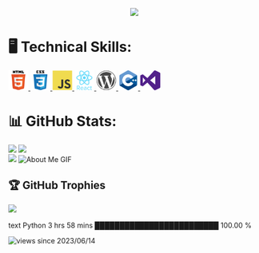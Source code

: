 <!--
**Hussainarbab/Hussainarbab** is a ✨ _special_ ✨ repository because its README.md (this file) appears on your GitHub profile.

Here are some ideas to get you started:

- 🔭 I’m currently working on ...
- 🌱 I’m currently learning ...
- 👯 I’m looking to collaborate on ...
- 🤔 I’m looking for help with ...
- 💬 Ask me about ...
- 📫 How to reach me: ...
- 😄 Pronouns: ...
- ⚡ Fun fact: ...
-->
<p align="center">
  <img src="https://readme-typing-svg.herokuapp.com?color=E22FE4&width=380&height=28&lines=Hi👋+I'm+Hussain+Abbas+Arbab..;Frontend+Developer;Techever+Student;Learning+In+Public..;Empowering+Others;Nice+To+Meet+You+....&center=true">
</p>

    

    
# 🖥️ Technical Skills: 
<p align="left">
  <a href="https://www.w3schools.com/html/" target="_blank" rel="noreferrer">
    <img src="https://raw.githubusercontent.com/devicons/devicon/master/icons/html5/html5-original-wordmark.svg" alt="html5" width="40" height="40"/>
  </a>
  <a href="https://www.w3schools.com/css/" target="_blank" rel="noreferrer">
    <img src="https://raw.githubusercontent.com/devicons/devicon/master/icons/css3/css3-original-wordmark.svg" alt="css3" width="40" height="40"/>
  </a>
 
 
  <a href="https://developer.mozilla.org/en-US/docs/Web/JavaScript" target="_blank" rel="noreferrer">
    <img src="https://raw.githubusercontent.com/devicons/devicon/master/icons/javascript/javascript-original.svg" alt="javascript" width="40" height="40"/>
  </a>

  <a href="https://reactjs.org/" target="_blank" rel="noreferrer">
    <img src="https://raw.githubusercontent.com/devicons/devicon/master/icons/react/react-original-wordmark.svg" alt="react" width="40" height="40"/>
  </a>

 
  <a href="https://wordpress.com/" target="_blank" rel="noreferrer">
    <img src="https://raw.githubusercontent.com/devicons/devicon/master/icons/wordpress/wordpress-plain.svg" alt="wordpress" width="40" height="40"/>
  </a>
   <a href="https://www.w3schools.com/cpp/" target="_blank" rel="noreferrer">
    <img src="https://raw.githubusercontent.com/devicons/devicon/master/icons/cplusplus/cplusplus-original.svg" alt="cplusplus" width="40" height="40"/>
  </a>
 
  <a href="https://code.visualstudio.com/" target="_blank" rel="noreferrer">
    <img src="https://raw.githubusercontent.com/devicons/devicon/master/icons/visualstudio/visualstudio-plain.svg" alt="vscode" width="40" height="40"/>
  </a>
 
  
 
 
    
</p>

# 📊 GitHub Stats:
![](https://github-readme-stats.vercel.app/api/top-langs/?username=Hussainarbab&theme=radical&border=false&include_all_commits=true&count_private=true&layout=compact)
![](https://github-readme-stats.vercel.app/api?username=Hussainarbab&theme=radical&_border=false&include_all_commits=true&count_private=true)<br/>
![](https://github-readme-streak-stats.herokuapp.com/?user=Hussainarbab&theme=radical&hide_border=false)
<img src="https://github.com/7oSkaaa/7oSkaaa/blob/main/Images/about_me.gif?raw=true" alt="About Me GIF" width="180px">
<br/>
## 🏆 GitHub Trophies
![](https://github-profile-trophy.vercel.app/?username=Hussainarbab&theme=radical&no-frame=false&no-bg=true&margin-w=4)
<!--START_SECTION:waka-->

text
Python   3 hrs 58 mins    █████████████████████████   100.00 %

<!--END_SECTION:waka-->
![views since 2023/06/14](https://visitor-badge-deno.deno.dev/Hussainarbab.Hussainarbab.svg)
